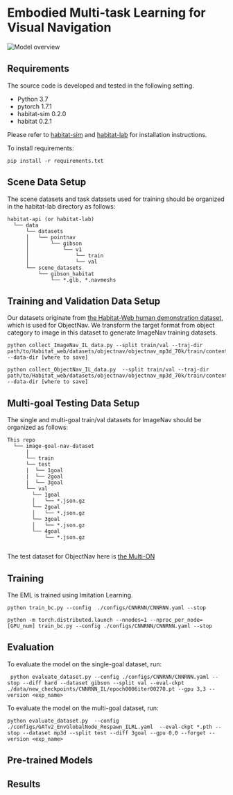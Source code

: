 # Embodied Multi-task Learning for Visual Navigation
<!-- This repository is the official implementation of [MemoNav](https://arxiv.org/abs/2030.12345).  -->


![Model overview](./assets/Main_Model.png)

## Requirements
The source code is developed and tested in the following setting. 
- Python 3.7
- pytorch 1.7.1
- habitat-sim 0.2.0
- habitat 0.2.1

Please refer to [habitat-sim](https://github.com/facebookresearch/habitat-sim.git) and [habitat-lab](https://github.com/facebookresearch/habitat-lab.git) for installation instructions.

To install requirements:

```setup
pip install -r requirements.txt
```

## Scene Data Setup
The scene datasets and task datasets used for training should be organized in the habitat-lab directory as follows:
```
habitat-api (or habitat-lab)
  └── data
      └── datasets
      │   └── pointnav
      │       └── gibson
      │           └── v1
      │               └── train
      │               └── val
      └── scene_datasets
          └── gibson_habitat
              └── *.glb, *.navmeshs  
```

## Training and Validation Data Setup
Our datasets originate from [the Habitat-Web human demonstration dataset](https://github.com/Ram81/habitat-imitation-baselines#downloading-human-demonstrations-dataset), which is used for ObjectNav. We transform the target format from object category to image in this dataset to generate ImageNav training datasets.

```collect the ImageNav dataset
python collect_ImageNav_IL_data.py --split train/val --traj-dir path/to/Habitat_web/datasets/objectnav/objectnav_mp3d_70k/train/content  --data-dir [where to save]
```

```collect the ObjectNav dataset
python collect_ObjectNav_IL_data.py  --split train/val --traj-dir path/to/Habitat_web/datasets/objectnav/objectnav_mp3d_70k/train/content  --data-dir [where to save]
```

## Multi-goal Testing Data Setup
The single and multi-goal train/val datasets for ImageNav should be organized as follows:
```
This repo
  └── image-goal-nav-dataset
      |
      └── train
      └── test
      |  └── 1goal
      |  └── 2goal
      |  └── 3goal
      └── val
        └── 1goal
        │   └── *.json.gz
        └── 2goal
        │   └── *.json.gz
        └── 3goal
        │   └── *.json.gz
        └── 4goal
            └── *.json.gz
      
```

The test dataset for ObjectNav here is [the Multi-ON](https://github.com/saimwani/multiON)

## Training
The EML is trained using Imitation Learning.


```train on a single GPU
python train_bc.py --config  ./configs/CNNRNN/CNNRNN.yaml --stop
```

```train on multiple GPUs
python -m torch.distributed.launch --nnodes=1 --nproc_per_node=[GPU_num] train_bc.py --config ./configs/CNNRNN/CNNRNN.yaml --stop
```

## Evaluation

To evaluate the model on the single-goal dataset, run:

```eval
 python evaluate_dataset.py --config ./configs/CNNRNN/CNNRNN.yaml --stop --diff hard --dataset gibson --split val --eval-ckpt ./data/new_checkpoints/CNNRNN_IL/epoch0006iter00270.pt --gpu 3,3 --version <exp_name>

```

To evaluate the model on the multi-goal dataset, run:

```eval
python evaluate_dataset.py  --config ./configs/GATv2_EnvGlobalNode_Respawn_ILRL.yaml  --eval-ckpt *.pth --stop --dataset mp3d --split test --diff 3goal --gpu 0,0 --forget --version <exp_name>

```


## Pre-trained Models

<!-- You can download pretrained models here:

- [Memonav model](https://zjueducn-my.sharepoint.com/:u:/g/personal/hongxin_li_zju_edu_cn/EVHGjFj4db9GiblAcCrTh1kBF78FpMW2-X7HUHrGsmXOZg?e=DSPnb5) trained on Gibson scene datasets.  -->


## Results

<!-- Our model achieves the following performance on:

### [Gibson single-goal test dataset](https://github.com/facebookresearch/image-goal-nav-dataset)
Following the experiemntal settings in VGM, our MemoNav model was tested on 1007 samples of this dataset. We reported the performances of our model and various baselines in the table. (NOTE: we re-evaluated the VGM pretrained model and reported new results)

| Model name         | SR  | SPL |
| ------------------ |---------------- | -------------- |
| ANS   |     0.30         |      0.11       |
| Exp4nav   |     0.47         |      0.39       |
| SMT   |     0.56         |      0.40       |
| Neural Planner   |     0.42         |      0.27       |
| NTS   |     0.43         |      0.26       |
| VGM   |     0.75         |      0.58       |
| MemoNav (ours)   |     0.78         |      0.54       |

### [Gibson multi-goal test dataset](https://github.com/facebookresearch/image-goal-nav-dataset)
We compared our model with VGM on multi-goal test datasets which can be downloaded [here](https://zjueducn-my.sharepoint.com/:u:/g/personal/hongxin_li_zju_edu_cn/EV8yJjE4PZRFjspQRUuK8SUBitWymCw7GCj-rMiWOCI18Q?e=FAGIHY).

| Model name         | 2goal PR  | 2goal PPL | 3goal PR  | 3goal PPL | 4goal PR  | 4goal PPL |
| ------------------ |---------------- | -------------- |---------------- | -------------- |---------------- | -------------- |
| VGM   |     0.45        |      0.18       | 0.33 | 0.08 | 0.28 | 0.05 |
| MemoNav (ours)   |     0.50         |      0.17       | 0.42 | 0.09 | 0.31 | 0.05 |

### Visualizations


https://user-images.githubusercontent.com/49870114/175005380-b3623e2b-22e5-4e1f-88e3-7dc41fe3ddec.mp4



https://user-images.githubusercontent.com/49870114/175005417-7939a6f2-987f-431d-b5b2-abac1141cdfb.mp4



https://user-images.githubusercontent.com/49870114/175005441-871eb72c-a938-4086-a699-d9dd4d8857f5.mp4




https://user-images.githubusercontent.com/49870114/175005452-cb3f720d-4143-4000-a673-b4172945fdb3.mp4 -->